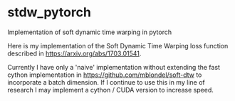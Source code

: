 # stdw_pytorch
Implementation of soft dynamic time warping in pytorch

Here is my implementation of the Soft Dynamic Time Warping loss function described in https://arxiv.org/abs/1703.01541.
    
Currently I have only a 'naive' implementation without extending the fast cython implementation in 
https://github.com/mblondel/soft-dtw to incorporate a batch dimension. If I continue to use this in my line of
research I may implement a cython / CUDA version to increase speed.

